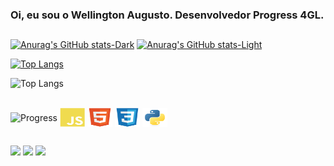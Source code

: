 ### Oi, eu sou o Wellington Augusto. Desenvolvedor Progress 4GL.
##
[![Anurag's GitHub stats-Dark](https://github-readme-stats.vercel.app/api?username=WellingtonAugusto87&show_icons=true&theme=dark#gh-dark-mode-only)](https://github.com/WellingtonAugusto87/github-readme-stats#gh-dark-mode-only)
[![Anurag's GitHub stats-Light](https://github-readme-stats.vercel.app/api?username=WellingtonAugusto87&show_icons=true&theme=default#gh-light-mode-only)](https://github.com/WellingtonAugusto87/github-readme-stats#gh-light-mode-only)

[![Top Langs](https://github-readme-stats.vercel.app/api/top-langs/?username=WellingtonAugusto87&layout=donut)](https://github.com/WellingtonAugusto87/github-readme-stats)

![Top Langs](https://github-readme-stats.vercel.app/api/top-langs/?username=WellingtonAugusto87&hide_progress=true)

<div style="display: inline_block"><br>
  <img align="center" alt="Progress" height="30" width="40"   src="https://camo.githubusercontent.com/515239f29984726c9c8bb33d56267206b941b526ae8272db809c337f4dd551a5/68747470733a2f2f7a76672e67616c6c65727963646e2e76736173736574732e696f2f657874656e73696f6e732f7a76672f7673636f64652d6f6561626c2f302e322e322f313437363335353136373034392f4d6963726f736f66742e56697375616c53747564696f2e53657276696365732e49636f6e732e44656661756c74">
  <img align="center" alt="Js" height="30" width="40" src="https://raw.githubusercontent.com/devicons/devicon/master/icons/javascript/javascript-plain.svg">
  <img align="center" alt="HTML" height="30" width="40" src="https://raw.githubusercontent.com/devicons/devicon/master/icons/html5/html5-original.svg">
  <img align="center" alt="CSS" height="30" width="40" src="https://raw.githubusercontent.com/devicons/devicon/master/icons/css3/css3-original.svg">
  <img align="center" alt="Python" height="30" width="40" src="https://raw.githubusercontent.com/devicons/devicon/master/icons/python/python-original.svg">
</div>
  
  ##
 
<div> 
  <a href="https://instagram.com/wellingtonaugusto_" target="_blank"><img src="https://img.shields.io/badge/-Instagram-%23E4405F?style=for-the-badge&logo=instagram&logoColor=white" target="_blank"></a>
  <a href = "mailto:wellingtonaugusto67@gmail.com"><img src="https://img.shields.io/badge/-Gmail-%23333?style=for-the-badge&logo=gmail&logoColor=white" target="_blank"></a>
  <a href="https://www.linkedin.com/in/wellington-augusto-s" target="_blank"><img src="https://img.shields.io/badge/-LinkedIn-%230077B5?style=for-the-badge&logo=linkedin&logoColor=white" target="_blank"></a>
</div>

<!--![Snake animation](https://github.com/wellingtonaugusto87/wellingtonaugusto87/blob/output/github-contribution-grid-snake.svg) -->
<!--
**WellingtonAugusto87/WellingtonAugusto87** is a ✨ _special_ ✨ repository because its `README.md` (this file) appears on your GitHub profile.

Here are some ideas to get you started:

- 🔭 I’m currently working on ...
- 🌱 I’m currently learning ...
- 👯 I’m looking to collaborate on ...
- 🤔 I’m looking for help with ...
- 💬 Ask me about ...
- 📫 How to reach me: ...
- 😄 Pronouns: ...
- ⚡ Fun fact: ...
-->
